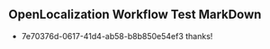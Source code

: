 ## OpenLocalization Workflow Test MarkDown
* 7e70376d-0617-41d4-ab58-b8b850e54ef3 thanks!

<!--HONumber=Aug16_HO4-->


